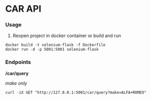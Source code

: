 # CAR API

### Usage

1. Reopen project in docker container or build and run
```
docker build -t selenium-flask -f Dockerfile
docker run -d -p 5001:5001 selenium-flask
```

### Endpoints

**/car/query**

*make only*
```
curl -iX GET "http://127.0.0.1:5001/car/query?make=ALFA+ROMEO"
```
